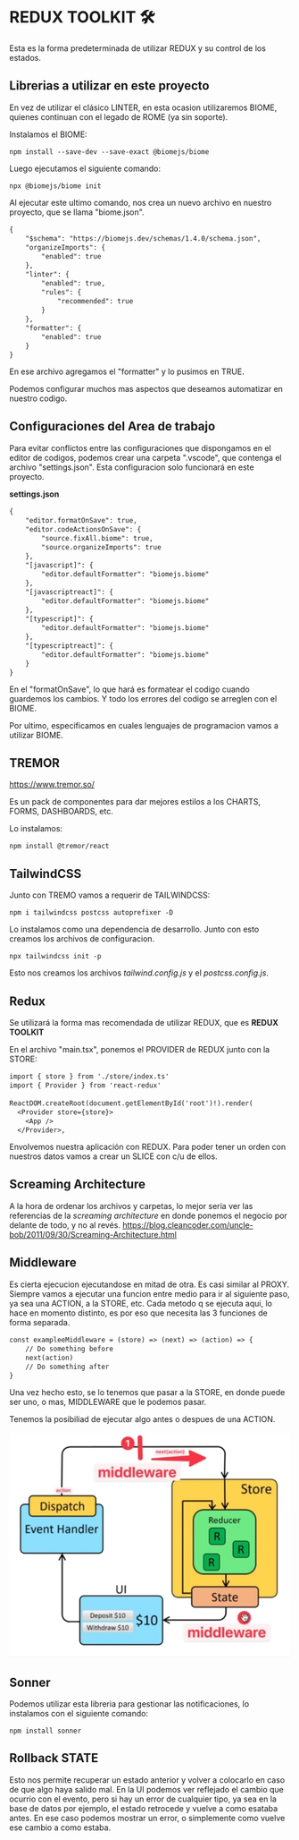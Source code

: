 # REDUX TOOLKIT 🛠

Esta es la forma predeterminada de utilizar REDUX y su control de los estados.

## Librerias a utilizar en este proyecto

En vez de utilizar el clásico LINTER, en esta ocasion utilizaremos BIOME, quienes continuan con el legado de ROME (ya sin soporte).

Instalamos el BIOME:
```
npm install --save-dev --save-exact @biomejs/biome
```

Luego ejecutamos el siguiente comando:

```
npx @biomejs/biome init
```
Al ejecutar este ultimo comando, nos crea un nuevo archivo en nuestro proyecto, que se llama "biome.json".

```
{
	"$schema": "https://biomejs.dev/schemas/1.4.0/schema.json",
	"organizeImports": {
		"enabled": true
	},
	"linter": {
		"enabled": true,
		"rules": {
			"recommended": true
		}
	},
	"formatter": {
		"enabled": true
	}
}
```
En ese archivo agregamos el "formatter" y lo pusimos en TRUE.

Podemos configurar muchos mas aspectos que deseamos automatizar en nuestro codigo.

## Configuraciones del Area de trabajo

Para evitar conflictos entre las configuraciones que dispongamos en el editor de codigos, podemos crear una carpeta ".vscode", que contenga el archivo "settings.json". Esta configuracion solo funcionará en este proyecto.

**settings.json**

```
{
    "editor.formatOnSave": true,
    "editor.codeActionsOnSave": {
        "source.fixAll.biome": true,
        "source.organizeImports": true 
    },
    "[javascript]": {
        "editor.defaultFormatter": "biomejs.biome"
    },
    "[javascriptreact]": {
        "editor.defaultFormatter": "biomejs.biome"
    },
    "[typescript]": {
        "editor.defaultFormatter": "biomejs.biome"
    },
    "[typescriptreact]": {
        "editor.defaultFormatter": "biomejs.biome"
    }
}
```

En el "formatOnSave", lo que hará es formatear el codigo cuando guardemos los cambios. Y todo los errores del codigo se arreglen con el BIOME.

Por ultimo, especificamos en cuales lenguajes de programacion vamos a utilizar BIOME.

## TREMOR

https://www.tremor.so/

Es un pack de componentes para dar mejores estilos a los CHARTS, FORMS, DASHBOARDS, etc.

Lo instalamos:
```
npm install @tremor/react
```

## TailwindCSS

Junto con TREMO vamos a requerir de TAILWINDCSS: 

```
npm i tailwindcss postcss autoprefixer -D
```
Lo instalamos como una dependencia de desarrollo. Junto con esto creamos los archivos de configuracion.

```
npx tailwindcss init -p
```

Esto nos creamos los archivos *tailwind.config.js* y el *postcss.config.js*.


## Redux

Se utilizará la forma mas recomendada de utilizar REDUX, que es **REDUX TOOLKIT** 

En el archivo "main.tsx", ponemos el PROVIDER de REDUX junto con la STORE: 

```
import { store } from './store/index.ts'
import { Provider } from 'react-redux'

ReactDOM.createRoot(document.getElementById('root')!).render(
  <Provider store={store}>
    <App />
  </Provider>,
```

Envolvemos nuestra aplicación con REDUX. Para poder tener un orden con nuestros datos vamos a crear un SLICE con c/u de ellos.

## Screaming Architecture

A la hora de ordenar los archivos y carpetas, lo mejor sería ver las referencias de la *screaming architecture* en donde ponemos el negocio por delante de todo, y no al revés.
https://blog.cleancoder.com/uncle-bob/2011/09/30/Screaming-Architecture.html

## Middleware

Es cierta ejecucion ejecutandose en mitad de otra. Es casi similar al PROXY.
Siempre vamos a ejecutar una funcion entre medio para ir al siguiente paso, ya sea una ACTION, a la STORE, etc.
Cada metodo q se ejecuta aqui, lo hace en momento distinto, es por eso que necesita las 3 funciones de forma separada.

```
const exampleeMiddleware = (store) => (next) => (action) => {
	// Do something before
    next(action)
    // Do something after
}
```

Una vez hecho esto, se lo tenemos que pasar a la STORE, en donde puede ser uno, o mas, MIDDLEWARE que le podemos pasar.

Tenemos la posibiliad de ejecutar algo antes o despues de una ACTION.

![Alt text](./src/assets/middelware.jpg)


## Sonner

Podemos utilizar esta libreria para gestionar las notificaciones, lo instalamos con el siguiente comando: 

```
npm install sonner
```

## Rollback STATE

Esto nos permite recuperar un estado anterior y volver a colocarlo en caso de que algo haya salido mal.
En la UI podemos ver reflejado el cambio que ocurrio con el evento, pero si hay un error de cualquier tipo, ya sea en la base de datos por ejemplo, el estado retrocede y vuelve a como esataba antes. En ese caso podemos mostrar un error, o simplemente como vuelve ese cambio a como estaba.